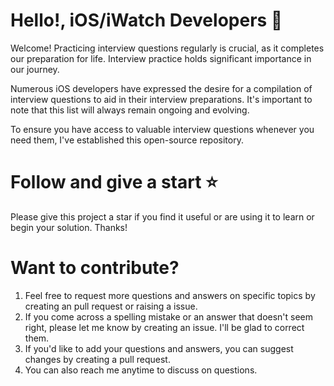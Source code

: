 # Hello!, iOS/iWatch Developers :wave:
Welcome! 
Practicing interview questions regularly is crucial, as it completes our preparation for life. Interview practice holds significant importance in our journey.

Numerous iOS developers have expressed the desire for a compilation of interview questions to aid in their interview preparations. It's important to note that this list will always remain ongoing and evolving.

To ensure you have access to valuable interview questions whenever you need them, I've established this open-source repository.

# Follow and give a start :star:
Please give this project a star if you find it useful or are using it to learn or begin your solution. Thanks!

# Want to contribute?

1. Feel free to request more questions and answers on specific topics by creating an pull request or raising a issue.
2. If you come across a spelling mistake or an answer that doesn't seem right, please let me know by creating an issue. I'll be glad to correct them.
3. If you'd like to add your questions and answers, you can suggest changes by creating a pull request.
4. You can also reach me anytime to discuss on questions.
